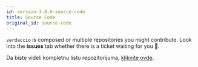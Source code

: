 ```yaml
---
id: version-3.8.6-source-code
title: Source Code
original_id: source-code
---
```

`verdaccio` is composed or multiple repositories you might contribute. Look into the **issues** tab whether there is a ticket waiting for you 🤠.

Da biste videli kompletnu listu repozitorijuma, [kliknite ovde](https://github.com/verdaccio/verdaccio/wiki/Repositories).